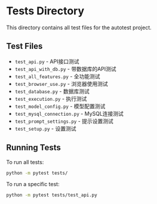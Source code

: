 # Tests Directory

This directory contains all test files for the autotest project.

## Test Files

- `test_api.py` - API接口测试
- `test_api_with_db.py` - 带数据库的API测试
- `test_all_features.py` - 全功能测试
- `test_browser_use.py` - 浏览器使用测试
- `test_database.py` - 数据库测试
- `test_execution.py` - 执行测试
- `test_model_config.py` - 模型配置测试
- `test_mysql_connection.py` - MySQL连接测试
- `test_prompt_settings.py` - 提示设置测试
- `test_setup.py` - 设置测试

## Running Tests

To run all tests:
```bash
python -m pytest tests/
```

To run a specific test:
```bash
python -m pytest tests/test_api.py
``` 
